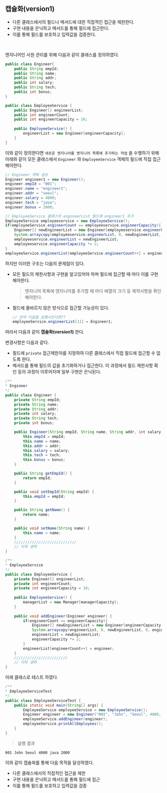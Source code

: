 ## 캡슐화(version1)

* 다른 클래스에서의 필드나 메서드에 대한 직접적인 접근을 제한한다.
* 구현 내용을 은닉하고 메서드를 통해 필드에 접근한다.
* 이를 통해 필드를 보호하고 입력값을 검증한다.

<br>

엔지니어인 사원 관리를 위해 다음과 같이 클래스를 정의하였다.

```java
public class Engineer{
    public String empId;
    public String name;
    public String addr;
    public int salary;
    public String tech;
    public int bonus;
}

public class EmployeeService {
    public Engineer[] engineerList;
    public int engineerCount;
    public int engineerCapacity = 10;
    
    public EmployeeService() {
        engineerList = new Engineer[engineerCapacity];
    }
}
```

이와 같이 정의한다면 `새로운 엔지니어를 엔지니어 목록에 추가하는 작업` 을 수행하기 위해 아래와 같이 모든 클래스에서 `Engineer` 와 `EmployeeService` 객체의 필드에 직접 접근해야한다.

```java
// Engineer 객체 생성
Engineer engineer1 = new Engineer();
engineer.empId = "001";
engineer.name = "engineer1";
engineer.addr = "seoul";
engineer.salary = 4000;
engineer.tech = "java";
engineer.bonus = 2000;

// EmployeeService 클래스의 engineerList 필드에 engineer1 추가
EmployeeService employeeservice = new EmployeeService();
if(employeeService.engineerCount == employeeservice.engineerCapacity){
    Engineer[] newEngineerList = new Engineer[employeeservice.engineerCapacity * 2];
    System.arraycopy(employeeservice.engineerList, 0, newEngineerList, 0, employeeservice.engineerCapacity);
    employeeservice.engineerList = newEngineerList;
    employeeservice.engineerCapacity *= 2;
}
employeeService.engineerList[employeeService.engineerCount++] = engineer;
```

하지만 이러한 구조는 다음의 문제점이 있다.

* 모든 필드의 제한사항과 구현을 알고있어야 하며 필드에 접근할 때 마다 이를 구현해야한다.

  > 엔지니어 목록에 엔지니어를 추가할 때 마다 배열의 크기 등 제약사항을 확인해야한다.

* 필드에 올바르지 않은 방식으로 접근할 가능성이 있다.

  ```java
  // 만약 다음을 실행시킨다면??
  employeeService.engineerList[11] = Engineer1;
  ```

따라서 다음과 같이 __캡슐화(version1)__ 한다.

변경사항은 다음과 같다.

* 필드에 `private` 접근제한자를 지정하여 다른 클래스에서 직접 필드에 접근할 수 없도록 한다.
* 메서드를 통해 필드의 값을 초기화하거나 접근한다. 이 과정에서 필드 제한사항 확인 등의 과정이 이루어지며 일부 구현은 은닉된다.

```java
/**
* Engineer
*/
public class Engineer {
    private String empId;
    private String name;
    private String addr;
    private int salary;
    private String tech;
    private int bonus;

    public Engineer(String empId, String name, String addr, int salary, String tech, int bonus) {
        this.empId = empId;
        this.name = name;
        this.addr = addr;
        this.salary = salary;
        this.tech = tech;
        this.bonus = bonus;
    }

    public String getEmpId() {
        return empId;
    }

    public void setEmpId(String empId) {
        this.empId = empId;
    }

    public String getName() {
        return name;
    }

    public void setName(String name) {
        this.name = name;
    }
    ////////////////////////////
    // 이하 생략
}

```

```java
/**
* EmployeeService
*/
public class EmployeeService {
    private Engineer[] engineerList;
    private int engineerCount;
    private int engineerCapacity = 10;
    
    public EmployeeService() {
        managerList = new Manager[managerCapacity];
    }
    
    public void addEngineer(Engineer engineer) {
        if(engineerCount == engineerCapacity){
            Engineer[] newEngineerList = new Engineer[engineerCapacity * 2];
            System.arraycopy(engineerList, 0, newEngineerList, 0, engineerCapacity);
            engineerList = newEngineerList;
            engineerCapacity *= 2;
        }
        engineerList[engineerCount++] = engineer;
    }
    ////////////////////////
    // 이하 생략
}
```

아래 클래스로 테스트 하였다.

```java
/**
* EmployeeServiceTest
*/
public class EmployeeServiceTest {
    public static void main(String[] args) {
        EmployeeService employeeService = new EmployeeService();
        Engineer engineer = new Engineer("001", "John", "Seoul", 4000, "java", 2000);
        employeeService.addEngineer(engineer);
        employeeService.printAllEmployees();
    }
}
```

> 실행 결과

```shell
001 John Seoul 4000 java 2000
```

이와 같이 캡슐화를 통해 다음 목적을 달성하였다.

* 다른 클래스에서의 직접적인 접근을 제한
* 구현 내용을 은닉하고 메서드를 통해 필드에 접근
* 이를 통해 필드를 보호하고 입력값을 검증